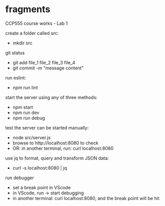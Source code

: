 # fragments
CCP555 course works - Lab 1

create a folder called src:
- mkdir src

git status
- git add file_1 file_2 file_3 file_4
- git commit -m "message content"

run eslint: 
- npm run lint

start the server using any of three methods: 
- npm start
- npm run dev
- npm run debug

test the server can be started manually:
- node src/server.js
- browse to http://localhost:8080 to check
- OR: in another terminal, run: curl localhost:8080
	
use jq to format, query and transform JSON data:
- curl -s localhost:8080 | jq

run debugger
- set a break point in VScode
- in VScode, run -> start debugging
- in another terminal: curl localhost:8080, and the break point will be hit

